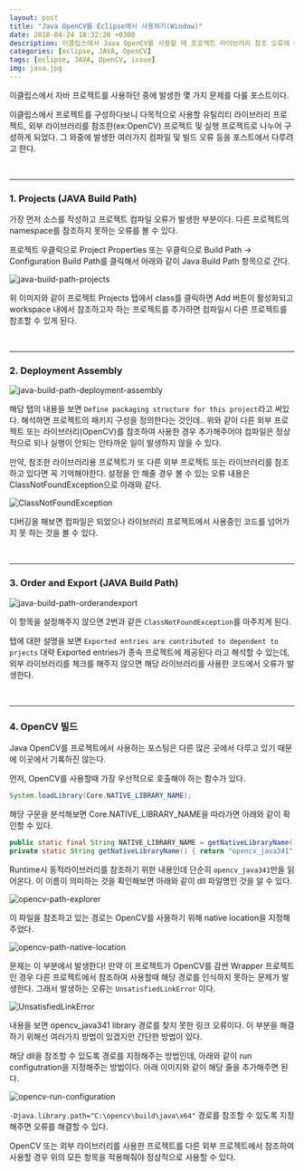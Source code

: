 ```yaml
---
layout: post
title: "Java OpenCV를 Eclipse에서 사용하기(Window)"
date: 2018-04-24 18:32:20 +0300
description: 이클립스에서 Java OpenCV를 사용할 때 프로젝트 라이브러리 참조 오류에 대한 문제
categories: [eclipse, JAVA, OpenCV]
tags: [eclipse, JAVA, OpenCV, issue]
img: java.jpg
---
```


이클립스에서 자바 프로젝트를 사용하던 중에 발생한 몇 가지 문제를 다룰 포스트이다.

이클립스에서 프로젝트를 구성하다보니 다목적으로 사용할 유틸리티 라이브러리 프로젝트, 외부 라이브러리를 참조한(ex:OpenCV) 프로젝트 및 실행 프로젝트로 나누어 구성하게 되었다. 그 와중에 발생한 여러가지 컴파일 및 빌드 오류 등을 포스트에서 다루려고 한다.

<br>

---
### 1. Projects (JAVA Build Path)
가장 먼저 소스를 작성하고 프로젝트 컴파일 오류가 발생한 부분이다. 다른 프로젝트의 namespace를 참조하지 못하는 오류를 볼 수 있다.

프로젝트 우클릭으로 Project Properties 또는 우클릭으로 Build Path -> Configuration Build Path를 클릭해서 아래와 같이 Java Build Path 항목으로 간다.

![java-build-path-projects](/assets/img/post-src/java-build-path-projects.jpg)

위 이미지와 같이 프로젝트 Projects 탭에서 class를 클릭하면 Add 버튼이 활성화되고 workspace 내에서 참조하고자 하는 프로젝트를 추가하면 컴파일시 다른 프로젝트를 참조할 수 있게 된다.

<br>

---
### 2. Deployment Assembly

![java-build-path-deployment-assembly](/assets/img/post-src/java-build-path-deployment-assembly.jpg)

해당 탭의 내용을 보면 `Define packaging structure for this project`라고 써있다. 해석하면 프로젝트의 패키지 구성을 정의한다는 것인데.. 위와 같이 다른 외부 프로젝트 또는 라이브러리(OpenCV)를 참조하여 사용한 경우 추가해주어야 컴파일은 정상적으로 되나 실행이 안되는 안타까운 일이 발생하지 않을 수 있다.

만약, 참조한 라이브러리용 프로젝트가 또 다른 외부 프로젝트 또는 라이브러리를 참조하고 있다면 꼭 기억해야한다. 설정을 안 해줄 경우 볼 수 있는 오류 내용은 ClassNotFoundException으로 아래와 같다.

![ClassNotFoundException](/assets/img/post-src/ClassNotFoundException.jpg)

디버깅을 해보면 컴파일은 되었으나 라이브러리 프로젝트에서 사용중인 코드를 넘어가지 못 하는 것을 볼 수 있다.

<br>

---
### 3. Order and Export (JAVA Build Path)

![java-build-path-orderandexport](/assets/img/post-src/java-build-path-orderandexport.jpg)

이 항목을 설정해주지 않으면 2번과 같은 `ClassNotFoundException`를 마주치게 된다.

탭에 대한 설명을 보면 `Exported entries are contributed to dependent to prjects` 대략 Exported entries가 종속 프로젝트에 제공된다 라고 해석할 수 있는데, 외부 라이브러리를 체크를 해주지 않으면 해당 라이브러리를 사용한 코드에서 오류가 발생한다.

<br>

---
### 4. OpenCV 빌드
Java OpenCV를 프로젝트에서 사용하는 포스팅은 다른 많은 곳에서 다루고 있기 때문에 이곳에서 기록하진 않는다.

먼저, OpenCV를 사용할때 가장 우선적으로 호출해야 하는 함수가 있다.
```java
System.loadLibrary(Core.NATIVE_LIBRARY_NAME);
```
해당 구문을 분석해보면 Core.NATIVE_LIBRARY_NAME을 따라가면 아래와 같이 확인할 수 있다.

```java
public static final String NATIVE_LIBRARY_NAME = getNativeLibraryName();
private static String getNativeLibraryName() { return "opencv_java341"; }
```

Runtime시 동적라이브러리를 참조하기 위한 내용인데 단순히 `opencv_java341`만을 읽어온다. 이 이름이 의미하는 것을 확인해보면 아래와 같이 dll 파일명인 것을 알 수 있다.

![opencv-path-explorer](/assets/img/post-src/opencv-path-explorer.jpg)

이 파일을 참조하고 있는 경로는 OpenCV를 사용하기 위해 native location을 지정해주었다.

![opencv-path-native-location](/assets/img/post-src/opencv-path-native-location.png)

문제는 이 부분에서 발생한다! 만약 이 프로젝트가 OpenCV를 감싼 Wrapper 프로젝트인 경우 다른 프로젝트에서 참조하여 사용할때 해당 경로를 인식하지 못하는 문제가 발생한다. 그래서 발생하는 오류는 `UnsatisfiedLinkError` 이다.

![UnsatisfiedLinkError](/assets/img/post-src/UnsatisfiedLinkError.jpg)

내용을 보면 opencv_java341 library 경로를 찾지 못한 링크 오류이다. 이 부분을 해결하기 위해선 여러가지 방법이 있겠지만 간단한 방법이 있다.

해당 dll을 참조할 수 있도록 경로를 지정해주는 방법인데, 아래와 같이 run configutration을 지정해주는 방법이다. 아래 이미지와 같이 해당 줄을 추가해주면 된다.

![opencv-run-configuration](/assets/img/post-src/opencv-run-configuration.jpg)

`-Djava.library.path="C:\opencv\build\java\x64"` 경로를 참조할 수 있도록 지정해주면 오류를 해결할 수 있다.

OpenCV 또는 외부 라이브러리를 사용한 프로젝트를 다른 외부 프로젝트에서 참조하여 사용할 경우 위의 모든 항목을 적용해줘야 정상적으로 사용할 수 있다.
